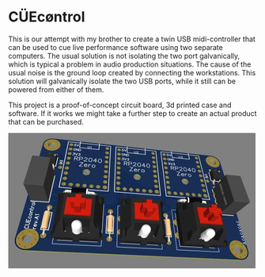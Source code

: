 # CÜEcøntrol #

This is our attempt with my brother to create a twin USB midi-controller that can be used to cue live performance software using two separate computers. The usual solution is not isolating the two port galvanically, which is typical a problem in audio production situations. The cause of the usual noise is the ground loop created by connecting the workstations. This solution will galvanically isolate the two USB ports, while it still can be powered from either of them.

This project is a proof-of-concept circuit board, 3d printed case and software. If it works we might take a further step to create an actual product that can be purchased.

![rev.A1](pcb/rev.A1.jpg?raw=true "CÜEcøntrol PCB design rev.A1")